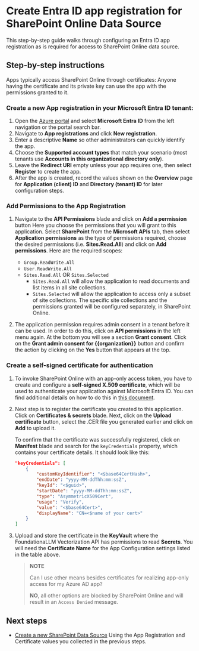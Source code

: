 # Create Entra ID app registration for SharePoint Online Data Source

This step-by-step guide walks through configuring an Entra ID app registration as is required for access to SharePoint Online data source.

## Step-by-step instructions

Apps typically access SharePoint Online through certificates: Anyone having the certificate and its private key can use the app with the permissions granted to it.

### Create a new **App registration** in your **Microsoft Entra ID** tenant:

1. Open the [Azure portal](https://portal.azure.com) and select **Microsoft Entra ID** from the left navigation or the portal search bar.
2. Navigate to **App registrations** and click **New registration**.
3. Enter a descriptive **Name** so other administrators can quickly identify the app.
4. Choose the **Supported account types** that match your scenario (most tenants use **Accounts in this organizational directory only**).
5. Leave the **Redirect URI** empty unless your app requires one, then select **Register** to create the app.
6. After the app is created, record the values shown on the **Overview** page for **Application (client) ID** and **Directory (tenant) ID** for later configuration steps.

### Add Permissions to the App Registration

1. Navigate to the **API Permissions** blade and click on **Add a permission** button Here you choose the permissions that you will grant to this application. Select **SharePoint** from the **Microsoft APIs** tab, then select **Application permissions** as the type of permissions required, choose the desired permissions (i.e. **Sites.Read.All**) and click on **Add permissions**. Here are the required scopes:

    - `Group.ReadWrite.All`
    - `User.ReadWrite.All`
    - `Sites.Read.All` OR `Sites.Selected`
      - `Sites.Read.All` will allow the application to read documents and list items in all site collections.
      - `Sites.Selected` will allow the application to access only a subset of site collections. The specific site collections and the permissions granted will be configured separately, in SharePoint Online.

2. The application permission requires admin consent in a tenant before it can be used. In order to do this, click on **API permissions** in the left menu again. At the bottom you will see a section **Grant consent**. Click on the **Grant admin consent for {{organization}}** button and confirm the action by clicking on the **Yes** button that appears at the top.

### Create a self-signed certificate for authentication

1. To invoke SharePoint Online with an app-only access token, you have to create and configure a **self-signed X.509 certificate**, which will be used to authenticate your application against Microsoft Entra ID. You can find additional details on how to do this in [this document](https://learn.microsoft.com/en-us/sharepoint/dev/solution-guidance/security-apponly-azuread#setting-up-an-azure-ad-app-for-app-only-access).

2. Next step is to register the certificate you created to this application. Click on **Certificates & secrets** blade. Next, click on the **Upload certificate** button, select the .CER file you generated earlier and click on **Add** to upload it. 

    To confirm that the certificate was successfully registered, click on **Manifest** blade and search for the `keyCredentials` property, which contains your certificate details. It should look like this:
    ```json
    "keyCredentials": [
        {
            "customKeyIdentifier": "<$base64CertHash>",
            "endDate": "yyyy-MM-ddThh:mm:ssZ",
            "keyId": "<$guid>",
            "startDate": "yyyy-MM-ddThh:mm:ssZ",
            "type": "AsymmetricX509Cert",
            "usage": "Verify",
            "value": "<$base64Cert>",
            "displayName": "CN=<$name of your cert>"
        }
    ]
    ```

3. Upload and store the certificate in the **KeyVault** where the FoundationaLLM Vectorization API has permissions to read **Secrets**. You will need the **Certificate Name** for the App Configuration settings listed in the table above.

    > **NOTE**
    >
    > Can I use other means besides certificates for realizing app-only access for my Azure AD app?
    >
    > **NO**, all other options are blocked by SharePoint Online and will result in an `Access Denied` message.

## Next steps

- [Create a new SharePoint Data Source](create-data-source.md) Using the App Registration and Certificate values you collected in the previous steps. 